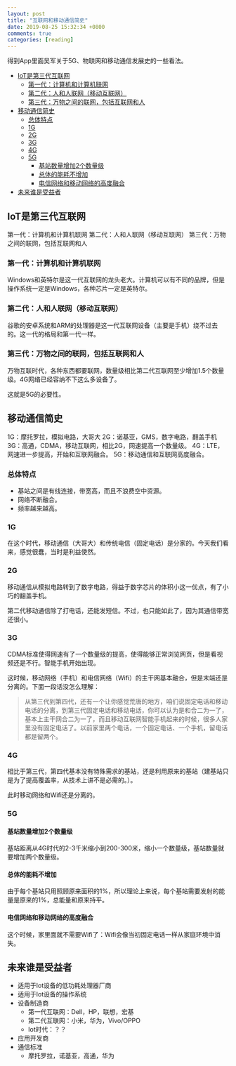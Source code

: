 ```yaml
---
layout: post
title: "互联网和移动通信简史"
date: 2019-08-25 15:32:34 +0800
comments: true
categories: [reading]
---
```


得到App里面吴军关于5G、物联网和移动通信发展史的一些看法。

<!-- more -->

- [IoT是第三代互联网](#iot是第三代互联网)
  - [第一代：计算机和计算机联网](#第一代计算机和计算机联网)
  - [第二代：人和人联网（移动互联网）](#第二代人和人联网移动互联网)
  - [第三代：万物之间的联网，包括互联网和人](#第三代万物之间的联网包括互联网和人)
- [移动通信简史](#移动通信简史)
  - [总体特点](#总体特点)
  - [1G](#1g)
  - [2G](#2g)
  - [3G](#3g)
  - [4G](#4g)
  - [5G](#5g)
    - [基站数量增加2个数量级](#基站数量增加2个数量级)
    - [总体的能耗不增加](#总体的能耗不增加)
    - [电信网络和移动网络的高度融合](#电信网络和移动网络的高度融合)
- [未来谁是受益者](#未来谁是受益者)

<a id="markdown-iot是第三代互联网" name="iot是第三代互联网"></a>
## IoT是第三代互联网

第一代：计算机和计算机联网
第二代：人和人联网（移动互联网）
第三代：万物之间的联网，包括互联网和人

<a id="markdown-第一代计算机和计算机联网" name="第一代计算机和计算机联网"></a>
### 第一代：计算机和计算机联网

Windows和英特尔是这一代互联网的龙头老大。计算机可以有不同的品牌，但是操作系统一定是Windows，各种芯片一定是英特尔。

<a id="markdown-第二代人和人联网移动互联网" name="第二代人和人联网移动互联网"></a>
### 第二代：人和人联网（移动互联网）

谷歌的安卓系统和ARM的处理器是这一代互联网设备（主要是手机）绕不过去的。这一代的格局和第一代一样。

<a id="markdown-第三代万物之间的联网包括互联网和人" name="第三代万物之间的联网包括互联网和人"></a>
### 第三代：万物之间的联网，包括互联网和人

万物互联时代，各种东西都要联网，数量级相比第二代互联网至少增加1.5个数量级。4G网络已经容纳不下这么多设备了。

这就是5G的必要性。

<a id="markdown-移动通信简史" name="移动通信简史"></a>
## 移动通信简史

1G：摩托罗拉，模拟电路，大哥大
2G：诺基亚，GMS，数字电路，翻盖手机
3G：高通，CDMA，移动互联网，相比2G，网速提高一个数量级。
4G：LTE，网速进一步提高，开始和互联网融合。
5G：移动通信和互联网高度融合。

<a id="markdown-总体特点" name="总体特点"></a>
### 总体特点

* 基站之间是有线连接，带宽高，而且不浪费空中资源。
* 网络不断融合。
* 频率越来越高。

<a id="markdown-1g" name="1g"></a>
### 1G

在这个时代，移动通信（大哥大）和传统电信（固定电话）是分家的。今天我们看来，感觉很蠢，当时是利益使然。

<a id="markdown-2g" name="2g"></a>
### 2G

移动通信从模拟电路转到了数字电路，得益于数字芯片的体积小这一优点，有了小巧的翻盖手机。

第二代移动通信除了打电话，还能发短信。不过，也只能如此了，因为其通信带宽还很小。

<a id="markdown-3g" name="3g"></a>
### 3G

CDMA标准使得网速有了一个数量级的提高，使得能够正常浏览网页，但是看视频还是不行。智能手机开始出现。

这时候，移动网络（手机）和电信网络（Wifi）的主干网基本融合，但是末端还是分离的。下面一段话没怎么理解：

> 从第三代到第四代，还有一个让你感觉荒唐的地方，咱们说固定电话和移动电话的分离，到第三代固定电话和移动电话，你可以认为是和合二为一了，基本上主干网合二为一了，而且移动互联网智能手机起来的时候，很多人家里没有固定电话了。以前家里两个电话，一个固定电话、一个手机，留电话都是留两个。

<a id="markdown-4g" name="4g"></a>
### 4G

相比于第三代，第四代基本没有特殊需求的基站，还是利用原来的基站（建基站只是为了提高覆盖率，从技术上讲不是必需的。）。

此时移动网络和Wifi还是分离的。

<a id="markdown-5g" name="5g"></a>
### 5G

<a id="markdown-基站数量增加2个数量级" name="基站数量增加2个数量级"></a>
#### 基站数量增加2个数量级

基站距离从4G时代的2-3千米缩小到200-300米，缩小一个数量级，基站数量就要增加两个数量级。

<a id="markdown-总体的能耗不增加" name="总体的能耗不增加"></a>
#### 总体的能耗不增加

由于每个基站只用照顾原来面积的1%，所以理论上来说，每个基站需要发射的能量是原来的1%，总能量和原来持平。

<a id="markdown-电信网络和移动网络的高度融合" name="电信网络和移动网络的高度融合"></a>
#### 电信网络和移动网络的高度融合

这个时候，家里面就不需要Wifi了：Wifi会像当初固定电话一样从家庭环境中消失。

<a id="markdown-未来谁是受益者" name="未来谁是受益者"></a>
## 未来谁是受益者

* 适用于Iot设备的低功耗处理器厂商
* 适用于Iot设备的操作系统
* 设备制造商
  * 第一代互联网：Dell，HP，联想，宏基
  * 第二代互联网：小米，华为，Vivo/OPPO
  * Iot时代：？？
* 应用开发商
* 通信标准
  * 摩托罗拉，诺基亚，高通，华为